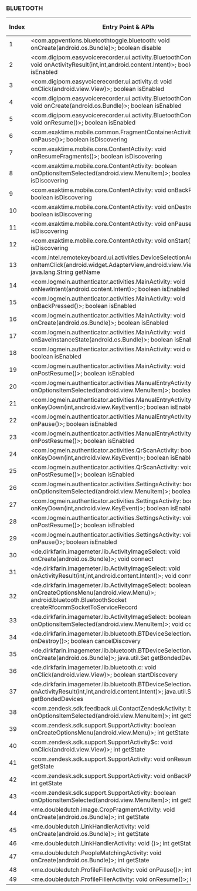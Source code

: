 ### BLUETOOTH
| Index | Entry Point & APIs | Screen shot | Resource id | Label |
| ------------- | ------------- | ------------- |-------------|-------------|
| 1 | <com.appventions.bluetoothtoggle.bluetooth: void onCreate(android.os.Bundle)>; boolean disable | ![](D:\COSMOS\output\py\Play_win8\Productivity\com.appventions.bluetoothtoggle\com.appventions.bluetoothtoggle.bluetooth.png) |  | |
| 2 | <com.digipom.easyvoicerecorder.ui.activity.BluetoothConfigActivity: void onActivityResult(int,int,android.content.Intent)>; boolean isEnabled | ![](D:\COSMOS\output\py\Play_win8\Productivity\com.coffeebeanventures.easyvoicerecorder\com.digipom.easyvoicerecorder.ui.activity.BluetoothConfigActivity.png) |  | |
| 3 | <com.digipom.easyvoicerecorder.ui.activity.d: void onClick(android.view.View)>; boolean isEnabled | ![](D:\COSMOS\output\py\Play_win8\Productivity\com.coffeebeanventures.easyvoicerecorder\com.digipom.easyvoicerecorder.ui.activity.BluetoothConfigActivity.png) |  | |
| 4 | <com.digipom.easyvoicerecorder.ui.activity.BluetoothConfigActivity: void onCreate(android.os.Bundle)>; boolean isEnabled | ![](D:\COSMOS\output\py\Play_win8\Productivity\com.coffeebeanventures.easyvoicerecorder\com.digipom.easyvoicerecorder.ui.activity.BluetoothConfigActivity.png) |  | |
| 5 | <com.digipom.easyvoicerecorder.ui.activity.BluetoothConfigActivity: void onResume()>; boolean isEnabled | ![](D:\COSMOS\output\py\Play_win8\Productivity\com.coffeebeanventures.easyvoicerecorder\com.digipom.easyvoicerecorder.ui.activity.BluetoothConfigActivity.png) |  | |
| 6 | <com.exaktime.mobile.common.FragmentContainerActivity: void onPause()>; boolean isDiscovering | ![](D:\COSMOS\output\py\Play_win8\Productivity\com.exaktime.mobile\com.exaktime.mobile.common.FragmentContainerActivity.png) |  | |
| 7 | <com.exaktime.mobile.core.ContentActivity: void onResumeFragments()>; boolean isDiscovering | ![](D:\COSMOS\output\py\Play_win8\Productivity\com.exaktime.mobile\com.exaktime.mobile.core.ContentActivity.png) |  | |
| 8 | <com.exaktime.mobile.core.ContentActivity: boolean onOptionsItemSelected(android.view.MenuItem)>; boolean isDiscovering | ![](D:\COSMOS\output\py\Play_win8\Productivity\com.exaktime.mobile\com.exaktime.mobile.core.ContentActivity.png) |  | |
| 9 | <com.exaktime.mobile.core.ContentActivity: void onBackPressed()>; boolean isDiscovering | ![](D:\COSMOS\output\py\Play_win8\Productivity\com.exaktime.mobile\com.exaktime.mobile.core.ContentActivity.png) |  | |
| 10 | <com.exaktime.mobile.core.ContentActivity: void onDestroy()>; boolean isDiscovering | ![](D:\COSMOS\output\py\Play_win8\Productivity\com.exaktime.mobile\com.exaktime.mobile.core.ContentActivity.png) |  | |
| 11 | <com.exaktime.mobile.core.ContentActivity: void onPause()>; boolean isDiscovering | ![](D:\COSMOS\output\py\Play_win8\Productivity\com.exaktime.mobile\com.exaktime.mobile.core.ContentActivity.png) |  | |
| 12 | <com.exaktime.mobile.core.ContentActivity: void onStart()>; boolean isDiscovering | ![](D:\COSMOS\output\py\Play_win8\Productivity\com.exaktime.mobile\com.exaktime.mobile.core.ContentActivity.png) |  | |
| 13 | <com.intel.remotekeyboard.ui.activities.DeviceSelectionActivity: void onItemClick(android.widget.AdapterView,android.view.View,int,long)>; java.lang.String getName | ![](D:\COSMOS\output\py\Play_win8\Productivity\com.intel.remotekeyboard\com.intel.remotekeyboard.ui.activities.DeviceSelectionActivity.png) |  | |
| 14 | <com.logmein.authenticator.activities.MainActivity: void onNewIntent(android.content.Intent)>; boolean isEnabled | ![](D:\COSMOS\output\py\Play_win8\Productivity\com.lastpass.authenticator\com.logmein.authenticator.activities.MainActivity.png) |  | |
| 15 | <com.logmein.authenticator.activities.MainActivity: void onBackPressed()>; boolean isEnabled | ![](D:\COSMOS\output\py\Play_win8\Productivity\com.lastpass.authenticator\com.logmein.authenticator.activities.MainActivity.png) |  | |
| 16 | <com.logmein.authenticator.activities.MainActivity: void onCreate(android.os.Bundle)>; boolean isEnabled | ![](D:\COSMOS\output\py\Play_win8\Productivity\com.lastpass.authenticator\com.logmein.authenticator.activities.MainActivity.png) |  | |
| 17 | <com.logmein.authenticator.activities.MainActivity: void onSaveInstanceState(android.os.Bundle)>; boolean isEnabled | ![](D:\COSMOS\output\py\Play_win8\Productivity\com.lastpass.authenticator\com.logmein.authenticator.activities.MainActivity.png) |  | |
| 18 | <com.logmein.authenticator.activities.MainActivity: void onStart()>; boolean isEnabled | ![](D:\COSMOS\output\py\Play_win8\Productivity\com.lastpass.authenticator\com.logmein.authenticator.activities.MainActivity.png) |  | |
| 19 | <com.logmein.authenticator.activities.MainActivity: void onPostResume()>; boolean isEnabled | ![](D:\COSMOS\output\py\Play_win8\Productivity\com.lastpass.authenticator\com.logmein.authenticator.activities.MainActivity.png) |  | |
| 20 | <com.logmein.authenticator.activities.ManualEntryActivity: boolean onOptionsItemSelected(android.view.MenuItem)>; boolean isEnabled | ![](D:\COSMOS\output\py\Play_win8\Productivity\com.lastpass.authenticator\com.logmein.authenticator.activities.ManualEntryActivity.png) |  | |
| 21 | <com.logmein.authenticator.activities.ManualEntryActivity: boolean onKeyDown(int,android.view.KeyEvent)>; boolean isEnabled | ![](D:\COSMOS\output\py\Play_win8\Productivity\com.lastpass.authenticator\com.logmein.authenticator.activities.ManualEntryActivity.png) |  | |
| 22 | <com.logmein.authenticator.activities.ManualEntryActivity: void onPause()>; boolean isEnabled | ![](D:\COSMOS\output\py\Play_win8\Productivity\com.lastpass.authenticator\com.logmein.authenticator.activities.ManualEntryActivity.png) |  | |
| 23 | <com.logmein.authenticator.activities.ManualEntryActivity: void onPostResume()>; boolean isEnabled | ![](D:\COSMOS\output\py\Play_win8\Productivity\com.lastpass.authenticator\com.logmein.authenticator.activities.ManualEntryActivity.png) |  | |
| 24 | <com.logmein.authenticator.activities.QrScanActivity: boolean onKeyDown(int,android.view.KeyEvent)>; boolean isEnabled | ![](D:\COSMOS\output\py\Play_win8\Productivity\com.lastpass.authenticator\com.logmein.authenticator.activities.QrScanActivity.png) |  | |
| 25 | <com.logmein.authenticator.activities.QrScanActivity: void onPostResume()>; boolean isEnabled | ![](D:\COSMOS\output\py\Play_win8\Productivity\com.lastpass.authenticator\com.logmein.authenticator.activities.QrScanActivity.png) |  | |
| 26 | <com.logmein.authenticator.activities.SettingsActivity: boolean onOptionsItemSelected(android.view.MenuItem)>; boolean isEnabled | ![](D:\COSMOS\output\py\Play_win8\Productivity\com.lastpass.authenticator\com.logmein.authenticator.activities.SettingsActivity.png) |  | |
| 27 | <com.logmein.authenticator.activities.SettingsActivity: boolean onKeyDown(int,android.view.KeyEvent)>; boolean isEnabled | ![](D:\COSMOS\output\py\Play_win8\Productivity\com.lastpass.authenticator\com.logmein.authenticator.activities.SettingsActivity.png) |  | |
| 28 | <com.logmein.authenticator.activities.SettingsActivity: void onPostResume()>; boolean isEnabled | ![](D:\COSMOS\output\py\Play_win8\Productivity\com.lastpass.authenticator\com.logmein.authenticator.activities.SettingsActivity.png) |  | |
| 29 | <com.logmein.authenticator.activities.SettingsActivity: void onPause()>; boolean isEnabled | ![](D:\COSMOS\output\py\Play_win8\Productivity\com.lastpass.authenticator\com.logmein.authenticator.activities.SettingsActivity.png) |  | |
| 30 | <de.dirkfarin.imagemeter.lib.ActivityImageSelect: void onCreate(android.os.Bundle)>; void connect | ![](D:\COSMOS\output\py\Play_win8\Productivity\de.dirkfarin.imagemeter\de.dirkfarin.imagemeter.lib.ActivityImageSelect.png) |  | |
| 31 | <de.dirkfarin.imagemeter.lib.ActivityImageSelect: void onActivityResult(int,int,android.content.Intent)>; void connect | ![](D:\COSMOS\output\py\Play_win8\Productivity\de.dirkfarin.imagemeter\de.dirkfarin.imagemeter.lib.ActivityImageSelect.png) |  | |
| 32 | <de.dirkfarin.imagemeter.lib.ActivityImageSelect: boolean onCreateOptionsMenu(android.view.Menu)>; android.bluetooth.BluetoothSocket createRfcommSocketToServiceRecord | ![](D:\COSMOS\output\py\Play_win8\Productivity\de.dirkfarin.imagemeter\de.dirkfarin.imagemeter.lib.ActivityImageSelect.png) |  | |
| 33 | <de.dirkfarin.imagemeter.lib.ActivityImageSelect: boolean onOptionsItemSelected(android.view.MenuItem)>; void connect | ![](D:\COSMOS\output\py\Play_win8\Productivity\de.dirkfarin.imagemeter\de.dirkfarin.imagemeter.lib.ActivityImageSelect.png) |  | |
| 34 | <de.dirkfarin.imagemeter.lib.bluetooth.BTDeviceSelectionActivity: void onDestroy()>; boolean cancelDiscovery | ![](D:\COSMOS\output\py\Play_win8\Productivity\de.dirkfarin.imagemeter\de.dirkfarin.imagemeter.lib.bluetooth.BTDeviceSelectionActivity.png) |  | |
| 35 | <de.dirkfarin.imagemeter.lib.bluetooth.BTDeviceSelectionActivity: void onCreate(android.os.Bundle)>; java.util.Set getBondedDevices | ![](D:\COSMOS\output\py\Play_win8\Productivity\de.dirkfarin.imagemeter\de.dirkfarin.imagemeter.lib.bluetooth.BTDeviceSelectionActivity.png) |  | |
| 36 | <de.dirkfarin.imagemeter.lib.bluetooth.c: void onClick(android.view.View)>; boolean startDiscovery | ![](D:\COSMOS\output\py\Play_win8\Productivity\de.dirkfarin.imagemeter\de.dirkfarin.imagemeter.lib.bluetooth.BTDeviceSelectionActivity.png) |  | |
| 37 | <de.dirkfarin.imagemeter.lib.bluetooth.BTDeviceSelectionActivity: void onActivityResult(int,int,android.content.Intent)>; java.util.Set getBondedDevices | ![](D:\COSMOS\output\py\Play_win8\Productivity\de.dirkfarin.imagemeter\de.dirkfarin.imagemeter.lib.bluetooth.BTDeviceSelectionActivity.png) |  | |
| 38 | <com.zendesk.sdk.feedback.ui.ContactZendeskActivity: boolean onOptionsItemSelected(android.view.MenuItem)>; int getState | ![](D:\COSMOS\output\py\Play_win8\Productivity\me.doubledutch.wordoflifereverb\com.zendesk.sdk.feedback.ui.ContactZendeskActivity.png) |  | |
| 39 | <com.zendesk.sdk.support.SupportActivity: boolean onCreateOptionsMenu(android.view.Menu)>; int getState | ![](D:\COSMOS\output\py\Play_win8\Productivity\me.doubledutch.wordoflifereverb\com.zendesk.sdk.support.SupportActivity.png) |  | |
| 40 | <com.zendesk.sdk.support.SupportActivity$c: void onClick(android.view.View)>; int getState | ![](D:\COSMOS\output\py\Play_win8\Productivity\me.doubledutch.wordoflifereverb\com.zendesk.sdk.support.SupportActivity.png) |  | |
| 41 | <com.zendesk.sdk.support.SupportActivity: void onResume()>; int getState | ![](D:\COSMOS\output\py\Play_win8\Productivity\me.doubledutch.wordoflifereverb\com.zendesk.sdk.support.SupportActivity.png) |  | |
| 42 | <com.zendesk.sdk.support.SupportActivity: void onBackPressed()>; int getState | ![](D:\COSMOS\output\py\Play_win8\Productivity\me.doubledutch.wordoflifereverb\com.zendesk.sdk.support.SupportActivity.png) |  | |
| 43 | <com.zendesk.sdk.support.SupportActivity: boolean onOptionsItemSelected(android.view.MenuItem)>; int getState | ![](D:\COSMOS\output\py\Play_win8\Productivity\me.doubledutch.wordoflifereverb\com.zendesk.sdk.support.SupportActivity.png) |  | |
| 44 | <me.doubledutch.image.CropFragmentActivity: void onCreate(android.os.Bundle)>; int getState | ![](D:\COSMOS\output\py\Play_win8\Productivity\me.doubledutch.wordoflifereverb\me.doubledutch.image.CropFragmentActivity.png) |  | |
| 45 | <me.doubledutch.LinkHandlerActivity: void onCreate(android.os.Bundle)>; int getState | ![](D:\COSMOS\output\py\Play_win8\Productivity\me.doubledutch.wordoflifereverb\me.doubledutch.LinkHandlerActivity.png) |  | |
| 46 | <me.doubledutch.LinkHandlerActivity: void <clinit>()>; int getState | ![](D:\COSMOS\output\py\Play_win8\Productivity\me.doubledutch.wordoflifereverb\me.doubledutch.LinkHandlerActivity.png) |  | |
| 47 | <me.doubledutch.PeopleMatchingActivity: void onCreate(android.os.Bundle)>; int getState | ![](D:\COSMOS\output\py\Play_win8\Productivity\me.doubledutch.wordoflifereverb\me.doubledutch.PeopleMatchingActivity.png) |  | |
| 48 | <me.doubledutch.ProfileFillerActivity: void onPause()>; int getState | ![](D:\COSMOS\output\py\Play_win8\Productivity\me.doubledutch.wordoflifereverb\me.doubledutch.ProfileFillerActivity.png) |  | |
| 49 | <me.doubledutch.ProfileFillerActivity: void onResume()>; int getState | ![](D:\COSMOS\output\py\Play_win8\Productivity\me.doubledutch.wordoflifereverb\me.doubledutch.ProfileFillerActivity.png) |  | |
